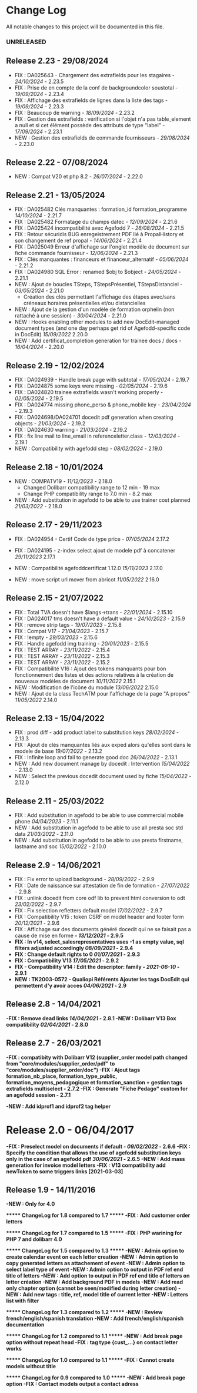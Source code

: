 # Change Log
All notable changes to this project will be documented in this file.

### UNRELEASED

## Release 2.23 - 29/08/2024
- FIX : DA025643 - Chargement des extrafields pour les stagaires - *24/10/2024* - 2.23.5
- FIX : Prise de en compte de la conf de backgroundcolor soustotal - *19/09/2024* - 2.23.4
- FIX : Affichage des extrafields de lignes dans la liste des tags - *19/09/2024* - 2.23.3
- FIX : Beaucoup de warning - *18/09/2024* - 2.23.2
- FIX : Gestion des extrafields : vérification si l'objet n'a pas table_element a null et si cet élément possède des attributs de type "label"  - *17/09/2024* - 2.23.1
- NEW : Gestion des extrafields de commande fournisseurs  - *29/08/2024* - 2.23.0  

## Release 2.22 - 07/08/2024
- NEW : Compat V20 et php 8.2 - *26/07/2024* - 2.22.0

## Release 2.21 - 13/05/2024

- FIX : DA025482 Clés manquantes : formation_id formation_programme *14/10/2024* - 2.21.7
- FIX : DA025482 Formatage du champs datec - *12/09/2024* - 2.21.6
- FIX : DA025424 incompatibilité avec Agefodd 7 - *26/08/2024* - 2.21.5
- FIX : Retour sécuridis BUG enregeistrement PDF lié à PropalHistory et son changement de ref propal - *14/06/2024* - 2.21.4
- FIX : DA025049 Erreur d'affichage sur l'onglet modéle de document sur fiche commande fournisseur - *12/06/2024* - 2.21.3
- FIX : Clés manquantes : financeurs et financeur_alternatif - *05/06/2024* - 2.21.2
- FIX : DA024980 SQL Error : renamed $obj to $object - *24/05/2024* - 2.21.1
- NEW : Ajout de boucles TSteps, TStepsPrésentiel, TStepsDistanciel - *03/05/2024* - 2.21.0
  - Création des clés permettant l'affichage des étapes avec/sans créneaux horaires présentielles et/ou distancielles
- NEW : Ajout de la gestion d'un modèle de formation orphelin (non rattaché à une session) - *30/04/2024* - 2.21.0  
- NEW : Hooks enabling other modules to add new DocEdit-managed document 
  types (and one day perhaps get rid of Agefodd-specific code in DocEdit) 
  *15/09/2022* 2.20.0
- NEW : Add certificat_completion  generation for trainee docs / docs  - 
*16/04/2024* - 2.20.0  

## Release 2.19 - 12/02/2024
- FIX : DA024939 - Handle break page with subtotal - *17/05/2024* - 2.19.7
- FIX : DA024875 some keys were missing  - *02/05/2024* - 2.19.6
- FIX : DA024820 trainee extrafields wasn't working properly  - *02/05/2024* - 2.19.5
- FIX : DA024774 missing phone_perso & phone_mobile key  - *23/04/2024* - 2.19.3
- FIX : DA024698/DA024701 docedit pdf generation when creating objects  - *21/03/2024* - 2.19.2
- FIX : DA024630 warning  - *21/03/2024* - 2.19.2  
- FIX : fix line mail to line_email  in referenceletter.class  - *12/03/2024* - 2.19.1  
- NEW : Compatibility with agefodd step - *08/02/2024* - 2.19.0


## Release 2.18 - 10/01/2024
- NEW : COMPATV19 - *11/12/2023* - 2.18.0  
    - Changed Dolibarr compatibility range to 12 min - 19 max  
    - Change PHP compatibility range to 7.0 min - 8.2 max
- NEW : Add substitution in agefodd to be able to use trainer cost planned *21/03/2022* - 2.18.0

## Release 2.17 - 29/11/2023
- FIX : DA024954 - Certif Code de type price - *07/05/2024* 2.17.2

- FIX : DA024195 - z-index select ajout de modele pdf à concatener *29/11/2023* 2.17.1
- NEW : Compatibilité agefoddcertificat 1.12.0 *15/11/2023* 2.17.0
- NEW : move script url mover from abricot *11/05/2022* 2.16.0



## Release 2.15 - 21/07/2022
- FIX : Total TVA doesn't have $langs->trans - *22/01/2024* - 2.15.10
- FIX : DA024017 tms doesn't have a default value - *24/10/2023* - 2.15.9
- FIX : remove strip tags - *19/07/2023* - 2.15.8
- FIX : Compat V17 - *21/04/2023* - 2.15.7
- FIX : !empty - *29/03/2023* - 2.15.6
- FIX : Handle agefodd img training - *20/01/2023* - 2.15.5
- FIX : TEST ARRAY  - *23/11/2022* - 2.15.4
- FIX : TEST ARRAY  - *23/11/2022* - 2.15.3
- FIX : TEST ARRAY  - *23/11/2022* - 2.15.2  
- FIX : Compatibilité V16 : Ajout des tokens manquants pour bon fonctionnement des listes et des actions relatives à la création de nouveaux modèles de document *10/11/2022* 2.15.1
- NEW : Modification de l'icône du module *13/06/2022* 2.15.0
- NEW : Ajout de la class TechATM pour l'affichage de la page "A propos" *11/05/2022* 2.14.0

## Release 2.13 - 15/04/2022
- FIX : prod diff - add product label to substitution keys *28/02/2024* - 2.13.3
- FIX : Ajout de clés manquantes liés aux exped alors qu'elles sont dans le modele de base *19/07/2022* - 2.13.2
- FIX : Infinite loop and fail to generate good doc *26/04/2022* - 2.13.1
- NEW : Add new document manage by docedit : Intervention *15/04/2022* - 2.13.0
- NEW : Select the previous docedit document used by fiche *15/04/2022* - 2.12.0

## Release 2.11 - 25/03/2022
- FIX : Add substitution in agefodd to be able to use commercial mobile phone *04/04/2023* - 2.11.1
- NEW : Add substitution in agefodd to be able to use all presta soc std data *21/03/2022* - 2.11.0
- NEW : Add substitution in agefodd to be able to use presta firstname, lastname and soc *15/02/2022* - 2.10.0

## Release 2.9 - 14/06/2021
- FIX : Fix error to upload background - *28/09/2022* - 2.9.9
- FIX : Date de naissance sur attestation de fin de formation - *27/07/2022* - 2.9.8
- FIX : unlink docedit from core odf lib to prevent html conversion to odt *23/02/2022* - 2.9.7
- FIX : Fix selection refletters default model *17/02/2022* - 2.9.7
- FIX : Compatibility V15 : token CSRF on model header and footer form *20/12/2021* - 2.9.6
- FIX : Affichage sur des documents généré docedit qui ne se faisait pas a cause de mise en forme <strong> - *13/12/2021* - 2.9.5
- FIX : In v14, select_salesrepresentatives uses -1 as empty value, sql filters adjusted accordingly *08/09/2021* - 2.9.4 
- FIX : Change default rights to 0 *01/07/2021* - 2.9.3
- FIX : Compatibility V13 *17/05/2021* - 2.9.2
- FIX - Compatibility V14 : Edit the descriptor: family - *2021-06-10* - 2.9.1
- NEW : TK2003-0572 - Qualiopi Référents Ajouter les tags DocEdit qui permettent d'y avoir acces *04/06/2021* - 2.9

## Release 2.8 - 14/04/2021
-FIX : Remove dead links *14/04/2021* - 2.8.1
-NEW : Dolibarr V13 Box compatibility *02/04/2021* - 2.8.0

## Release 2.7 - 26/03/2021
-FIX : compatibity with Dolibarr V12 (supplier_order model path changed from "core/modules/supplier_order/pdf" to "core/modules/supplier_order/doc")
-FIX : Ajout tags formation_nb_place, formation_type_public, formation_moyens_pedagogique et formation_sanction + gestion tags extrafields multiselect - 2.7.2
-FIX : Generate "Fiche Pedago" custom for an agefodd session - 2.7.1

-NEW : Add idprof1 and idprof2 tag helper

# Release 2.0 - 06/04/2017
-FIX : Preselect model on documents if default - *09/02/2022* - 2.6.6
-FIX : Specify the condition that allows the use of agefodd substitution keys only in the case of an agefodd pdf *30/06/2021* - 2.6.5
-NEW : Add mass generation for invoice model letters
-FIX : V13 compatibility add newToken to some triggers links [2021-03-03]

## Release 1.9 - 14/11/2016
-NEW : Only for 4.0

***** ChangeLog for 1.8 compared to 1.7 *****
-FIX : Add customer order letters

***** ChangeLog for 1.7 compared to 1.5 *****
-FIX : PHP warining for PHP 7 and dolibarr 4.0

***** ChangeLog for 1.5 compared to 1.3 *****
-NEW : Admin option to create calendar event on each letter creation
-NEW : Admin option to copy generated letters as attachement of event
-NEW : Admin option to select label type of event 
-NEW : Admin option to output in PDF ref end title of letters
-NEW : Add option to output in PDF ref end title of letters on letter création
-NEW : Add background PDF in models 
-NEW : Add read only chapter option (cannot be seen/modified during letter creation)
-NEW : Add new tags : title, ref, model title of current letter
-NEW : Letters list with filter


***** ChangeLog for 1.3 compared to 1.2 *****
-NEW : Review french/english/spanish translation
-NEW : Add french/english/spanish documentation

***** ChangeLog for 1.2 compared to 1.1 *****
-NEW : Add break page option without repeat head
-FIX : tag type {cust_...} on contact letter works 

***** ChangeLog for 1.0 compared to 1.1 *****
-FIX : Cannot create models without title 

***** ChangeLog for 0.9 compared to 1.0 *****
-NEW : Add break page option
-FIX : Contact models output a contact adress
